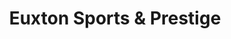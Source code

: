 ---
title: "Euxton Sports & Prestige"
url: /chorley/euxton-sports-und-prestige-wigan-road/
shop: Autohaus
---